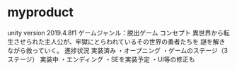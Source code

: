 # myproduct
unity version 2019.4.8f1
ゲームジャンル：脱出ゲーム
コンセプト
異世界から転生させられた主人公が、牢獄にとらわれているその世界の勇者たちを
謎を解きながら救っていく。
進捗状況
実装済み
・オープニング
・ゲームのステージ（3ステージ）
実装中
・エンディング
・SEを実装予定
・UI等の修正も
